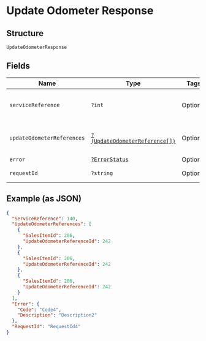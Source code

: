 
# Update Odometer Response

## Structure

`UpdateOdometerResponse`

## Fields

| Name | Type | Tags | Description | Getter | Setter |
|  --- | --- | --- | --- | --- | --- |
| `serviceReference` | `?int` | Optional | Main reference number for tracking. | getServiceReference(): ?int | setServiceReference(?int serviceReference): void |
| `updateOdometerReferences` | [`?(UpdateOdometerReference[])`](../../doc/models/update-odometer-reference.md) | Optional | - | getUpdateOdometerReferences(): ?array | setUpdateOdometerReferences(?array updateOdometerReferences): void |
| `error` | [`?ErrorStatus`](../../doc/models/error-status.md) | Optional | - | getError(): ?ErrorStatus | setError(?ErrorStatus error): void |
| `requestId` | `?string` | Optional | API Request Id | getRequestId(): ?string | setRequestId(?string requestId): void |

## Example (as JSON)

```json
{
  "ServiceReference": 140,
  "UpdateOdometerReferences": [
    {
      "SalesItemId": 206,
      "UpdateOdometerReferenceId": 242
    },
    {
      "SalesItemId": 206,
      "UpdateOdometerReferenceId": 242
    },
    {
      "SalesItemId": 206,
      "UpdateOdometerReferenceId": 242
    }
  ],
  "Error": {
    "Code": "Code4",
    "Description": "Description2"
  },
  "RequestId": "RequestId4"
}
```

